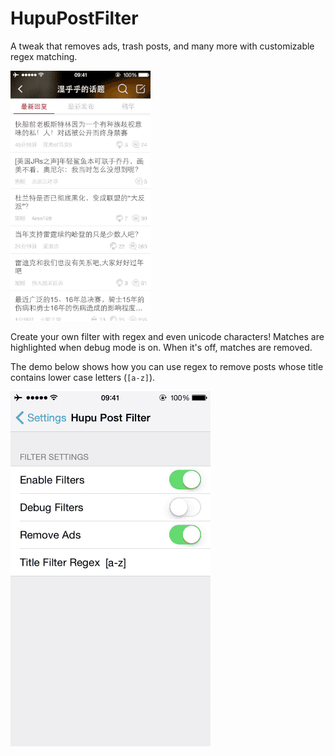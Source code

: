 # HupuPostFilter
A tweak that removes ads, trash posts, and many more with customizable regex matching.

![Debug mode demo][debug_mode_demo]

Create your own filter with regex and even unicode characters! Matches are highlighted when debug mode is on.
When it's off, matches are removed.

The demo below shows how you can use regex to remove posts whose title contains lower case letters (`[a-z]`).

![Regex mode demo][regex_mode_demo]

[debug_mode_demo]: https://github.com/kelvinhongkjy/HupuPostFilter/raw/master/screenshots/debug_mode.gif "debug mode demo"
[regex_mode_demo]: https://github.com/kelvinhongkjy/HupuPostFilter/raw/master/screenshots/regex_mode.gif "regex mode demo"
